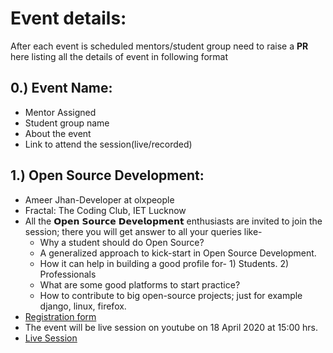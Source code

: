 # Event details:
After each event is scheduled mentors/student group need to raise a **PR** here listing all the details of event in following format

## 0.) Event Name:
- Mentor Assigned
- Student group name
- About the event
- Link to attend the session(live/recorded)

## 1.) Open Source Development:
- Ameer Jhan-Developer at olxpeople
- Fractal: The Coding Club, IET Lucknow 
- All the 𝗢𝗽𝗲𝗻 𝗦𝗼𝘂𝗿𝗰𝗲 𝗗𝗲𝘃𝗲𝗹𝗼𝗽𝗺𝗲𝗻𝘁 enthusiasts are invited to join the session; there you will get answer to all your queries like-
    * Why a student should do Open Source?
    * A generalized approach to kick-start in Open Source Development.
    * How it can help in building a good profile for- 1) Students.  2) Professionals
    * What are some good platforms to start practice?
    * How to contribute to big open-source  projects; just for example django, linux, firefox.
- [Registration form](https://forms.gle/6AydBeGHEKn9C3JL7)
- The event will be live session on youtube on 18 April 2020 at 15:00 hrs.
- [Live Session](https://www.youtube.com/watch?v=oRwEWN6eXyw&feature=youtu.be) 
